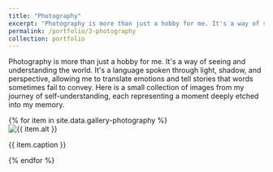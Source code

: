 ```yaml
---
title: "Photography"
excerpt: "Photography is more than just a hobby for me. It's a way of seeing and understanding the world. It's a language spoken through light, shadow, and perspective, allowing me to translate emotions and tell stories that words sometimes fail to convey. Here is a small collection of images from my journey of self-understanding, each representing a moment deeply etched into my memory."
permalink: /portfolio/3-photography
collection: portfolio
---
```


Photography is more than just a hobby for me. It's a way of seeing and understanding the world. It's a language spoken through light, shadow, and perspective, allowing me to translate emotions and tell stories that words sometimes fail to convey. Here is a small collection of images from my journey of self-understanding, each representing a moment deeply etched into my memory.

<div class="row">
{% for item in site.data.gallery-photography %}
  <div class="col-md-4">
    <img src="{{ item.image }}" alt="{{ item.alt }}" class="img-fluid rounded">
    <p class="caption text-center">{{ item.caption }}</p>
  </div>
{% endfor %}
</div>